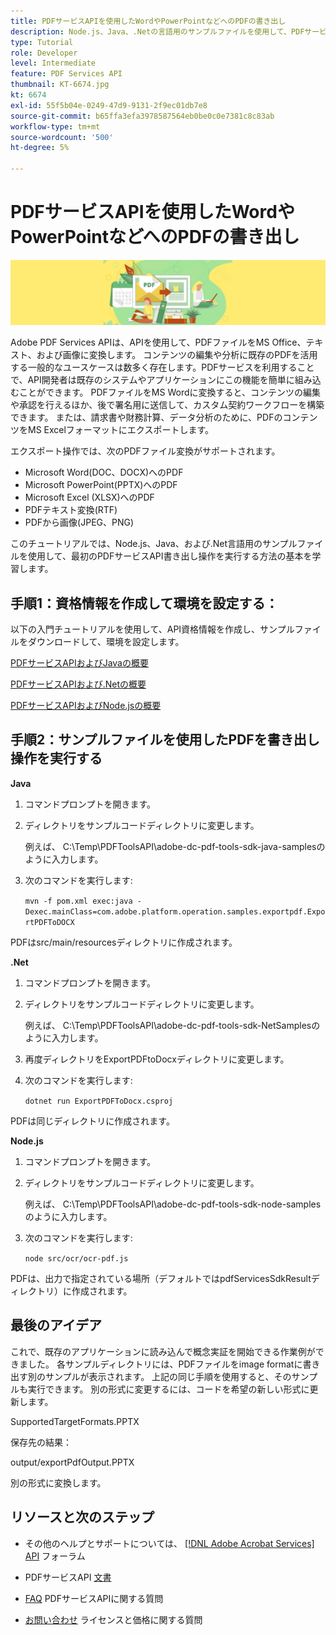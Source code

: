 ```yaml
---
title: PDFサービスAPIを使用したWordやPowerPointなどへのPDFの書き出し
description: Node.js、Java、.Netの言語用のサンプルファイルを使用して、PDFサービスAPIの書き出し処理を実行する方法について説明します
type: Tutorial
role: Developer
level: Intermediate
feature: PDF Services API
thumbnail: KT-6674.jpg
kt: 6674
exl-id: 55f5b04e-0249-47d9-9131-2f9ec01db7e8
source-git-commit: b65ffa3efa3978587564eb0be0c0e7381c8c83ab
workflow-type: tm+mt
source-wordcount: '500'
ht-degree: 5%

---
```


# PDFサービスAPIを使用したWordやPowerPointなどへのPDFの書き出し

![PDFのヒーロー画像を作成](assets/ExportPDF_hero.jpg)

Adobe PDF Services APIは、APIを使用して、PDFファイルをMS Office、テキスト、および画像に変換します。 コンテンツの編集や分析に既存のPDFを活用する一般的なユースケースは数多く存在します。PDFサービスを利用することで、API開発者は既存のシステムやアプリケーションにこの機能を簡単に組み込むことができます。 PDFファイルをMS Wordに変換すると、コンテンツの編集や承認を行えるほか、後で署名用に送信して、カスタム契約ワークフローを構築できます。 または、請求書や財務計算、データ分析のために、PDFのコンテンツをMS Excelフォーマットにエクスポートします。

エクスポート操作では、次のPDFファイル変換がサポートされます。

* Microsoft Word(DOC、DOCX)へのPDF
* Microsoft PowerPoint(PPTX)へのPDF
* Microsoft Excel (XLSX)へのPDF
* PDFテキスト変換(RTF)
* PDFから画像(JPEG、PNG)

このチュートリアルでは、Node.js、Java、および.Net言語用のサンプルファイルを使用して、最初のPDFサービスAPI書き出し操作を実行する方法の基本を学習します。

## 手順1：資格情報を作成して環境を設定する：

以下の入門チュートリアルを使用して、API資格情報を作成し、サンプルファイルをダウンロードして、環境を設定します。

[PDFサービスAPIおよびJavaの概要](gettingstartedjava.md)

[PDFサービスAPIおよび.Netの概要](gettingstartednet.md)

[PDFサービスAPIおよびNode.jsの概要](createpdffromhtml.md)

## 手順2：サンプルファイルを使用したPDFを書き出し操作を実行する

**Java**

1. コマンドプロンプトを開きます。

1. ディレクトリをサンプルコードディレクトリに変更します。

   例えば、 C:\Temp\PDFToolsAPI\adobe-dc-pdf-tools-sdk-java-samplesのように入力します。

1. 次のコマンドを実行します:

   `mvn -f pom.xml exec:java -Dexec.mainClass=com.adobe.platform.operation.samples.exportpdf.ExportPDFToDOCX`

PDFはsrc/main/resourcesディレクトリに作成されます。

**.Net**

1. コマンドプロンプトを開きます。

1. ディレクトリをサンプルコードディレクトリに変更します。

   例えば、 C:\Temp\PDFToolsAPI\adobe-dc-pdf-tools-sdk-NetSamplesのように入力します。

1. 再度ディレクトリをExportPDFtoDocxディレクトリに変更します。

1. 次のコマンドを実行します:

   `dotnet run ExportPDFToDocx.csproj`

PDFは同じディレクトリに作成されます。

**Node.js**

1. コマンドプロンプトを開きます。

1. ディレクトリをサンプルコードディレクトリに変更します。

   例えば、 C:\Temp\PDFToolsAPI\adobe-dc-pdf-tools-sdk-node-samplesのように入力します。

1. 次のコマンドを実行します:

   `node src/ocr/ocr-pdf.js`

PDFは、出力で指定されている場所（デフォルトではpdfServicesSdkResultディレクトリ）に作成されます。

## 最後のアイデア

これで、既存のアプリケーションに読み込んで概念実証を開始できる作業例ができました。 各サンプルディレクトリには、PDFファイルをimage formatに書き出す別のサンプルが表示されます。 上記の同じ手順を使用すると、そのサンプルも実行できます。 別の形式に変更するには、コードを希望の新しい形式に更新します。

SupportedTargetFormats.PPTX

保存先の結果：

output/exportPdfOutput.PPTX

別の形式に変換します。

## リソースと次のステップ

* その他のヘルプとサポートについては、 [[!DNL Adobe Acrobat Services] API](https://community.adobe.com/t5/document-cloud-sdk/bd-p/Document-Cloud-SDK?page=1&amp;sort=latest_replies&amp;filter=all) フォーラム

* PDFサービスAPI [文書](https://www.adobe.com/go/pdftoolsapi_doc)

* [FAQ](https://community.adobe.com/t5/document-cloud-sdk/faq-for-document-services-pdf-tools-api/m-p/10726197) PDFサービスAPIに関する質問

* [お問い合わせ](https://www.adobe.com/go/pdftoolsapi_requestform) ライセンスと価格に関する質問
